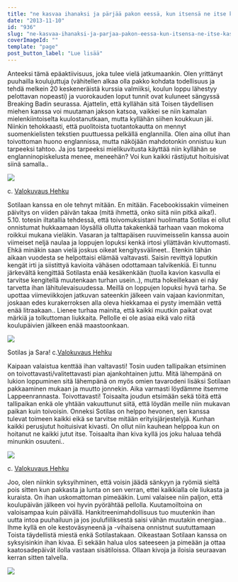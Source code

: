 ```yaml
---
title: "ne kasvaa ihanaksi ja pärjää pakon eessä, kun itsensä ne itse kasvattaa."
date: "2013-11-10"
id: "936"
slug: "ne-kasvaa-ihanaksi-ja-parjaa-pakon-eessa-kun-itsensa-ne-itse-kasvattaa"
coverImageId: ""
template: "page"
post_button_label: "Lue lisää"
---
```


Anteeksi tämä epäaktiivisuus, joka tulee vielä jatkumaankin. Olen yrittänyt puuhailla koulujuttuja (vähitellen alkaa olla pakko kohdata todellisuus ja tehdä melkein 20 keskeneräistä kurssia valmiiksi, koulun loppu lähestyy pelottavan nopeasti) ja vuorokauden loput tunnit ovat kuluneet sängyssä Breaking Badin seurassa. Ajattelin, että kyllähän sitä Toisen täydellisen miehen kanssa voi muutaman jakson katsoa, vaikkei se niin kamalan mielenkiintoiselta kuulostanutkaan, mutta kyllähän siihen koukkuun jäi. Niinkin tehokkaasti, että puolitoista tuotantokautta on mennyt suomenkielisten tekstien puuttuessa pelkällä englannilla. Olen aina ollut ihan toivottoman huono englannissa, mutta näköjään mahdotonkin onnistuu kun tarpeeksi tahtoo. Ja jos tarpeeksi mielikuvitusta käyttää niin kyllähän se englanninopiskelusta menee, meneehän? Voi kun kaikki rästijutut hoituisivat siinä samalla..

  

[![](images/pilvet-lila.jpg)](http://2.bp.blogspot.com/-kbjHsm_lZ1Y/Un-dddMzEFI/AAAAAAAAHTw/lcJP41h8Uus/s1600/pilvet-lila.jpg)

c. [Valokuvaus Hehku](http://valokuvaushehku.fi/)

  

Sotilaan kanssa en ole tehnyt mitään. En mitään. Facebookissakin viimeinen päivitys on viiden päivän takaa (mitä ihmettä, onko siitä niin pitkä aika!). 5.10. totesin iltatallia tehdessä, että toivomuksistani huolimatta Sotilas ei ollut onnistumat hukkaamaan löysällä ollutta takakenkää tarhaan vaan mokoma roikkui mukana vieläkin. Vasaran ja talttapäisen ruuvimeisselin kanssa auoin viimeiset neljä naulaa ja loppujen lopuksi kenkä irtosi yllättävän kivuttomasti. Ehkä minäkin saan vielä joskus oikeat kengitysvälineet.. Etenkin tähän aikaan vuodesta se helpottaisi elämää valtavasti. Saisin revittyä loputkin kengät irti ja siistittyä kavioita vähäsen odottamaan talvikenkiä. Ei tunnu järkevältä kengittää Sotilasta enää kesäkenkään (tuolla kavion kasvulla ei tarvitse kengitellä muutenkaan turhan usein..), mutta hokeillekaan ei näy tarvetta ihan lähitulevaisuudessa. Meillä on loppujen lopuksi hyvä tarha. Se upottaa viimeviikkojen jatkuvan sateenkin jälkeen vain vajaan kavionmitan, joskaan edes kurakerroksen alla oleva hiekkamaa ei pysty imemään vettä enää litraakaan.. Lienee turhaa mainita, että kaikki muutkin paikat ovat märkiä ja tolkuttoman liukkaita. Pellolle ei ole asiaa eikä valo riitä koulupäivien jälkeen enää maastoonkaan.

  

[![](images/maisajasotilas-29.jpg)](http://4.bp.blogspot.com/-VOx8rjXaZL8/Un-dcVZQAMI/AAAAAAAAHTs/YMx3_M5wxns/s1600/maisajasotilas-29.jpg)

Sotilas ja Sara! c.[Valokuvaus Hehku](http://valokuvaushehku.fi/)

  

Kaipaan valaistua kenttää ihan valtavasti! Tosin uuden tallipaikan etsiminen on toivottavasti/valitettavasti pian ajankohtainen juttu. Mitä lähempänä on lukion loppuminen sitä lähempänä on myös omien tavarodeni lisäksi Sotilaan pakkaaminen mukaan ja muutto jonnekin. Aika varmasti löydämme itsemme Lappeenrannasta. Toivottavasti! Toisaalta joudun etsimään sekä töitä että tallipaikan enkä ole yhtään vakuuttunut siitä, että löydän meille niin mukavan paikan kuin toivoisin. Onneksi Sotilas on helppo hevonen, sen kanssa tulevat toimeen kaikki eikä se tarvitse mitään erityisjärjestelyjä. Kunhan kaikki perusjutut hoituisivat kivasti. On ollut niin kauhean helppoa kun on hoitanut ne kaikki jutut itse. Toisaalta ihan kiva kyllä jos joku haluaa tehdä minunkin osuuteni..

  

[![](images/maisajasotilas-1.jpg)](http://1.bp.blogspot.com/-kfjzRXQkC0M/Un-dZ2z7sAI/AAAAAAAAHTk/FndCG438ZlM/s1600/maisajasotilas-1.jpg)

c. [Valokuvaus Hehku](http://valokuvaushehku.fi/)

  

Joo, olen niinkin syksyihminen, että voisin jäädä sänkyyn ja ryömiä sieltä pois sitten kun pakkasta ja lunta on sen verran, ettei kaikkialla ole liukasta ja kuraista. On ihan uskomattoman pimeääkin. Lumi valaisee niin paljon, että koulupäivän jälkeen voi hyvin pyörähtää pellolla. Kuutamoiltoina on valoisampaa kuin päivällä. Hankitreenimahdollisuus tuo muutenkin ihan uutta intoa puuhailuun ja jos joulufiiliksestä saisi vähän muutakin energiaa.. Ihme kyllä en ole kestoväsyneenä ja -vihaisena onnistnut suututtamaan Toista täydellistä miestä enkä Sotilastakaan. Oikeastaan Sotilaan kanssa on syksyisinkin ihan kivaa. Ei sekään halua ulos sateeseen ja pimeään ja ottaa kaatosadepäivät ilolla vastaan sisätiloissa. Ollaan kivoja ja iloisia seuraavan kerran sitten talvella.

  

[![](images/ak.png)](http://3.bp.blogspot.com/-9nQTYNVPJN0/Un-eKXDVkXI/AAAAAAAAHT4/5lLyrjWFxrQ/s1600/ak.png)
